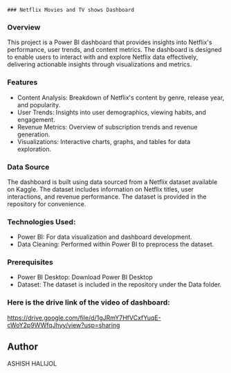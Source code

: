     ### Netflix Movies and TV shows Dashboard

### Overview
This project is a Power BI dashboard that provides insights into Netflix's performance, user trends, and content metrics. The dashboard is designed to enable users to interact with and explore Netflix data effectively, delivering actionable insights through visualizations and metrics.

### Features

- Content Analysis: Breakdown of Netflix's content by genre, release year, and popularity.
- User Trends: Insights into user demographics, viewing habits, and engagement.
- Revenue Metrics: Overview of subscription trends and revenue generation.
- Visualizations: Interactive charts, graphs, and tables for data exploration.

### Data Source
The dashboard is built using data sourced from a Netflix dataset available on Kaggle. The dataset includes information on Netflix titles, user interactions, and revenue performance. The dataset is provided in the repository for convenience.

### Technologies Used:

- Power BI: For data visualization and dashboard development.
- Data Cleaning: Performed within Power BI to preprocess the dataset.

### Prerequisites

- Power BI Desktop: Download Power BI Desktop
- Dataset: The dataset is included in the repository under the Data folder.

### Here is the drive link of the video of dashboard:
https://drive.google.com/file/d/1gJRmY7HfVCxfYuqE-cWoY2p9WWfqJhyy/view?usp=sharing

## Author
ASHISH HALIJOL

